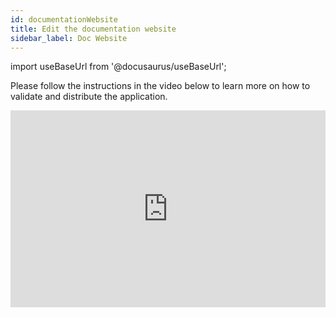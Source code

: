 ```yaml
---
id: documentationWebsite
title: Edit the documentation website
sidebar_label: Doc Website
---
```


import useBaseUrl from '@docusaurus/useBaseUrl';

Please follow the instructions in the video below to learn more on how to validate and distribute the application.

<iframe width="100%" height="315" src="https://www.youtube.com/embed/JiqXq8MZP9Q" frameborder="0" allow="accelerometer; autoplay; clipboard-write; encrypted-media; gyroscope; picture-in-picture" allowFullScreen></iframe>
